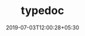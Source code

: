---
title: "typedoc"
date: 2019-07-03T12:00:28+05:30
type: "organisations"
org_name: "Telerik"
repo_desc: "Documentation generator for TypeScript projects."
repo_link: https://github.com/telerik/typedoc
---